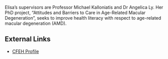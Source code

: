 Elisa’s supervisors are Professor Michael Kalloniatis and Dr Angelica Ly. Her PhD project, “Attitudes and Barriers to Care in Age-Related Macular Degeneration”, seeks to improve health literacy with respect to age-related macular degeneration (AMD).

## External Links
- [CFEH Profile](https://www.centreforeyehealth.com.au/research/cfeh-research-team/elisa-li/)
